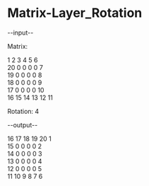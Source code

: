 # Matrix-Layer_Rotation

--input--

Matrix:

1   2   3   4   5   6  
20  0   0   0   0   7  
19 0  0  0  0  8  
18 0  0  0  0  9  
17 0  0  0  0  10  
16 15 14 13 12 11 

Rotation: 4

--output--

16 17 18 19 20 1  
15 0  0  0  0  2  
14 0  0  0  0  3  
13 0  0  0  0  4  
12 0  0  0  0  5  
11 10 9  8  7  6 
